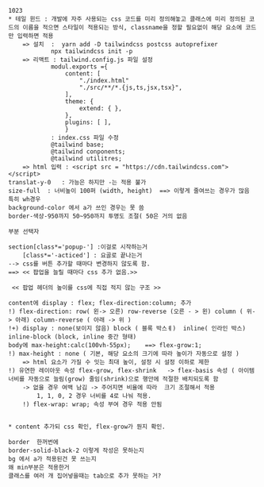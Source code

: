 <pre><code>1023
* 테일 윈드 : 개발에 자주 사용되는 css 코드를 미리 정의해놓고 클래스에 미리 정의된 코드의 이름을 적으면 스타일이 적용되는 방식, classname을 정할 필요없이 해당 요소에 코드만 입력하면 적용
    =&gt; 설치  :  yarn add -D tailwindcss postcss autoprefixer
            npx tailwindcss init -p
    =&gt; 리액트 : tailwind.config.js 파일 설정
            modul.exports ={ 
                content: [
                    &quot;./index.html&quot;
                    &quot;./src/**/*.{js,ts,jsx,tsx}&quot;,
                ],
                theme: {
                    extend: { },
                },
                plugins: [ ],
                }
            : index.css 파일 수정
            @tailwind base;
            @tailwind conponents;
            @tailwind utilitres;
    =&gt; html 입력 : &lt;script src = &quot;https://cdn.tailwindcss.com&quot;&gt; &lt;/script&gt;
translat-y-0   : 가능은 하지만 -는 적용 불가
size-full  : 너비높이 100퍼 (width, height)  ==&gt; 이렇게 줄여쓰는 경우가 많음 특히 wh경우
background-color 에서 a가 쓰인 경우는 못 씀
border-색상-950까지 50~950까지 투명도 조절( 50은 거의 없음

부분 선택자

section[class*='popup-'] :이걸로 시작하는거
    [class*='-acticed'] : 요골로 끝나는거
--&gt; css를 버튼 추가할 때마다 변경하지 않도록 함. 
==&gt; &lt;&lt; 팝업을 늘릴 때마다 css 추가 없음.&gt;&gt;

 &lt;&lt; 팝업 헤더의 높이를 css에 직접 적지 않는 구조 &gt;&gt;

content에 display : flex; flex-direction:column; 추가
!) flex-direction: row( 왼-&gt; 오른) row-reverse (오른 - &gt; 왼) column ( 위-&gt; 아래) column-reverse ( 아래 -&gt; 위 )
!+) display : none(보이지 않음) block ( 블록 박스ㅖ)  inline( 인라인 박스) inline-block (block, inline 중간 형태)
body에 max-height:calc(100vh-55px);    ==&gt; flex-grow:1;
!) max-height : none ( 기본, 해당 요소의 크기에 따라 높이가 자동으로 설정 )
    =&gt; html 요소가 가질 수 잇는 최대 높이, 설정 시 설정 이하로 제한
!) 유연한 레이아웃 속성 flex-grow, flex-shrink   -&gt; flex-basis 속성 ( 아이템 너비를 자동으로 늘림(grow) 줄임(shrink)으로 행안에 적절한 배치되도록 함 
    -&gt; 없을 경우 여백 남김 -&gt; 주어지면 비율에 따라  크기 조절해서 적용
        1, 1, 0, 2 경우 너비를 4로 나눠 적용.
    !) flex-wrap: wrap; 속성 부여 경우 적용 안됨


* content 추가되 css 확인, flex-grow가 뭔지 확인.

border  한꺼번에
border-solid-black-2 이렇게 작성은 못하는지
bg 에서 a가 적용된건 못 쓰는지
왜 min부분은 적용한거
클래스를 여러 개 집어넣을때는 tab으로 추가 못하는 거?
</code></pre>